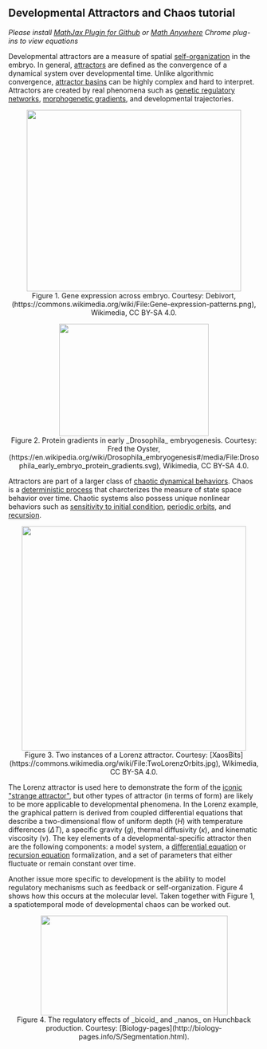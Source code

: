 ## Developmental Attractors and Chaos tutorial  

_Please install [MathJax Plugin for Github](https://chrome.google.com/webstore/detail/mathjax-plugin-for-github/ioemnmodlmafdkllaclgeombjnmnbima/related) or [Math Anywhere](https://chrome.google.com/webstore/detail/math-anywhere/gebhifiddmaaeecbaiemfpejghjdjmhc) Chrome plug-ins to view equations_  

Developmental attractors are a measure of spatial [self-organization](https://en.wikipedia.org/wiki/Self-organization) in the embryo. In general, [attractors](http://www.scholarpedia.org/article/Attractor) are defined as the convergence of a dynamical system over developmental time. Unlike algorithmic convergence, [attractor basins](http://www.scholarpedia.org/article/Basin_of_attraction) can be highly complex and hard to interpret. Attractors are created by real phenomena such as [genetic regulatory networks](https://en.wikipedia.org/wiki/Gene_regulatory_network), [morphogenetic gradients](https://www.ncbi.nlm.nih.gov/pmc/articles/PMC2773637/), and developmental trajectories.  

<p align="center">
  <img width="430" height="364" src="https://user-images.githubusercontent.com/19001437/56056496-f65b6700-5d21-11e9-8ae9-bf4a6ee11c21.png"><BR>
  Figure 1. Gene expression across embryo. Courtesy: Debivort, (https://commons.wikimedia.org/wiki/File:Gene-expression-patterns.png), Wikimedia, CC BY-SA 4.0.
</p>
  
<p align="center">
  <img width="300" height="225" src="https://user-images.githubusercontent.com/19001437/56056568-273b9c00-5d22-11e9-8919-47b3afcdf106.png"><BR>
  Figure 2. Protein gradients in early _Drosophila_ embryogenesis. Courtesy: 
 Fred the Oyster, (https://en.wikipedia.org/wiki/Drosophila_embryogenesis#/media/File:Drosophila_early_embryo_protein_gradients.svg), Wikimedia, CC BY-SA 4.0.
</p>

Attractors are part of a larger class of [chaotic dynamical behaviors](https://en.wikipedia.org/wiki/Chaos_theory). Chaos is a [deterministic process](https://en.wikipedia.org/wiki/Deterministic_system_(philosophy)) that charcterizes the measure of state space behavior over time. Chaotic systems also possess unique nonlinear behaviors such as [sensitivity to initial condition](http://demonstrations.wolfram.com/SensitivityToInitialConditionsInChaos/), [periodic orbits](http://www.scholarpedia.org/article/Periodic_orbit), and [recursion](https://en.wikipedia.org/wiki/Recursion).  

<p align="center">
  <img width="450" height="450" src="https://user-images.githubusercontent.com/19001437/56057929-b9916f00-5d25-11e9-8033-09212e14d3e1.jpg"><BR>
  Figure 3. Two instances of a Lorenz attractor. Courtesy: [XaosBits](https://commons.wikimedia.org/wiki/File:TwoLorenzOrbits.jpg), Wikimedia, CC BY-SA 4.0.
</p>

The Lorenz attractor is used here to demonstrate the form of the [iconic "strange attractor"](https://en.wikipedia.org/wiki/Chaos:_Making_a_New_Science), but other types of attractor (in terms of form) are likely to be more applicable to developmental phenomena. In the Lorenz example, the graphical pattern is derived from coupled differential equations that describe a two-dimensional flow of uniform depth ($H$) with temperature differences ($\Delta T$), a specific gravity ($g$), thermal diffusivity ($\kappa$), and kinematic viscosity ($\nu$). The key elements of a developmental-specific attractor then are the following components: a model system, a [differential equation](http://mathworld.wolfram.com/Difference-DifferentialEquation.html) or [recursion equation](http://mathworld.wolfram.com/RecurrenceEquation.html) formalization, and a set of parameters that either fluctuate or remain constant over time. 

Another issue more specific to development is the ability to model regulatory mechanisms such as feedback or self-organization. Figure 4 shows how this occurs at the molecular level. Taken together with Figure 1, a spatiotemporal mode of developmental chaos can be worked out. 

<p align="center">
  <img width="375" height="200" src="https://user-images.githubusercontent.com/19001437/56056715-95805e80-5d22-11e9-8803-79a860051e35.gif"><BR>
  Figure 4. The regulatory effects of _bicoid_ and _nanos_ on Hunchback production. Courtesy: [Biology-pages](http://biology-pages.info/S/Segmentation.html).
</p>
